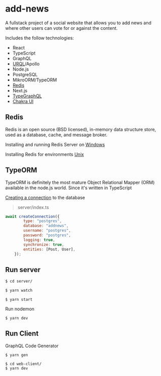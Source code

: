 # add-news
A fullstack project of a social website that allows you to add news and where other users can vote for or against the content.

Includes the follow technologies:

- React
- TypeScript
- GraphQL
- [URQL](https://formidable.com/open-source/urql/)/Apollo
- Node.js
- PostgreSQL
- MikroORM/TypeORM
- [Redis](https://redis.io/)
- Next.js
- [TypeGraphQL](https://typegraphql.com/)
- [Chakra UI](https://chakra-ui.com/)

## Redis

Redis is an open source (BSD licensed), in-memory data structure store, used as a database, cache, and message broker.

Installing and running Redis Server on [Windows](https://riptutorial.com/redis/example/29962/installing-and-running-redis-server-on-windows)

Installing Redis for environments [Unix](https://redis.io/topics/quickstart)

## TypeORM

TypeORM is definitely the most mature Object Relational Mapper (ORM) available in the node.js world. Since it's written in TypeScript

[Creating a connection](https://typeorm.io/#/undefined/creating-a-connection-to-the-database) to the database

> server/index.ts

```js
await createConnection({
        type: "postgres",
        database: "addnews",
        username: "postgres",
        password: "postgres",
        logging: true,
        synchronize: true,
        entities: [Post, User],
    });
```

## Run server

```sh
$ cd server/

$ yarn watch
```
```
$ yarn start
```

Run nodemon

```
$ yarn dev
```

## Run Client

GraphQL Code Generator

```
$ yarn gen
```

```
$ cd web-client/
$ yarn dev
```